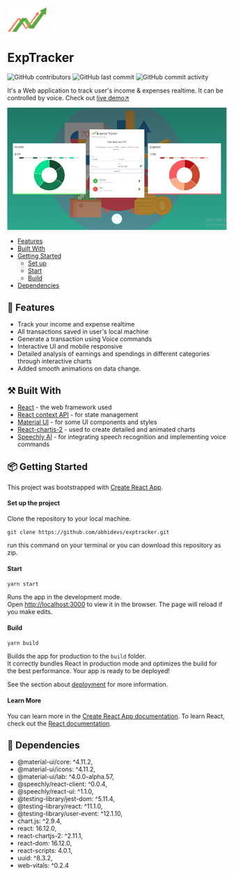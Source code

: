 <p><img src="https://github.com/abhidevs/exptracker/blob/main/src/assets/logo.png" alt="logo" width="18%" /></p>
<p>
    <h1>ExpTracker</h1>
</p>

![GitHub contributors](https://img.shields.io/github/contributors/abhidevs/exptracker?color=%23&logo=github)
![GitHub last commit](https://img.shields.io/github/last-commit/abhidevs/exptracker?color=blue)
![GitHub commit activity](https://img.shields.io/github/commit-activity/w/abhidevs/exptracker?color=%23&logo=github)

<p>It's a Web application to track user's income & expenses realtime. It can be controlled by voice. Check out <a href="https://vexptracker.netlify.app/">live demo↗</a></p>

![Color Calendar](https://github.com/abhidevs/exptracker/blob/main/screenshots/screenshot.PNG)

* [Features](#features)
* [Built With](#built-with)
* [Getting Started](#getting-started)
    * [Set up](#set-up) 
    * [Start](#start) 
    * [Build](#build) 
* [Dependencies](#dependencies)

<a id="features"></a>
## 🚀 Features
- Track your income and expense realtime
- All transactions saved in user's local machine
- Generate a transaction using Voice commands
- Interactive UI and mobile responsive
- Detailed analysis of earnings and spendings in different categories through interactive charts
- Added smooth animations on data change.

<a id="built-with"></a>
## ⚒ Built With
- [React](https://reactjs.org/) - the web framework used
- [React context API](https://reactjs.org/docs/context.html) - for state management
- [Material UI](https://material-ui.com/) - for some UI components and styles
- [React-chartjs-2](https://www.npmjs.com/package/react-chartjs-2) - used to create detailed and animated charts
- [Speechly AI](https://www.speechly.com/) - for integrating speech recognition and implementing voice commands

<a id="getting-started"></a>
## 📦 Getting Started
This project was bootstrapped with [Create React App](https://github.com/facebook/create-react-app).

<a id="set-up"></a>
#### Set up the project
Clone the repository to your local machine.
```
git clone https://github.com/abhidevs/exptracker.git
```
run this command on your terminal or you can download this repository as zip.

<a id="start"></a>
#### Start
```
yarn start
```
Runs the app in the development mode.\
Open [http://localhost:3000](http://localhost:3000) to view it in the browser. The page will reload if you make edits.

<a id="build"></a>
#### Build
```
yarn build
```
Builds the app for production to the `build` folder.\
It correctly bundles React in production mode and optimizes the build for the best performance. Your app is ready to be deployed!

See the section about [deployment](https://facebook.github.io/create-react-app/docs/deployment) for more information.

#### Learn More
You can learn more in the [Create React App documentation](https://facebook.github.io/create-react-app/docs/getting-started).
To learn React, check out the [React documentation](https://reactjs.org/).

<a id="dependencies"></a>
## 🔨 Dependencies
- @material-ui/core: ^4.11.2,
- @material-ui/icons: ^4.11.2,
- @material-ui/lab: ^4.0.0-alpha.57,
- @speechly/react-client: ^0.0.4,
- @speechly/react-ui: ^1.1.0,
- @testing-library/jest-dom: ^5.11.4,
- @testing-library/react: ^11.1.0,
- @testing-library/user-event: ^12.1.10,
- chart.js: ^2.9.4,
- react: 16.12.0,
- react-chartjs-2: ^2.11.1,
- react-dom: 16.12.0,
- react-scripts: 4.0.1,
- uuid: ^8.3.2,
- web-vitals: ^0.2.4
